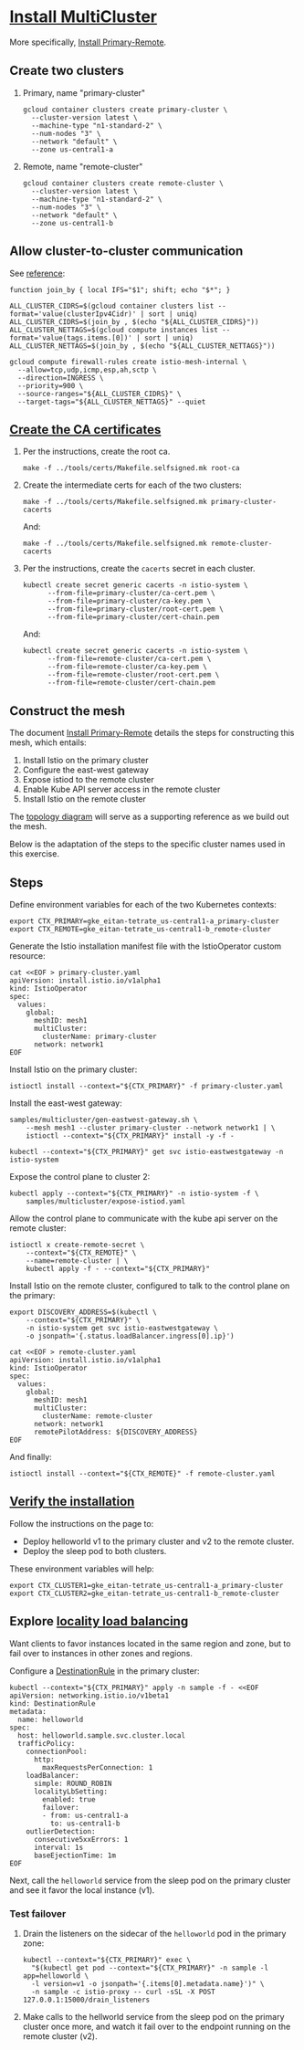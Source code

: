# [Install MultiCluster](https://istio.io/latest/docs/setup/install/multicluster/)

More specifically, [Install Primary-Remote](https://istio.io/latest/docs/setup/install/multicluster/primary-remote/).

## Create two clusters

1. Primary, name "primary-cluster"

    ```shell
    gcloud container clusters create primary-cluster \
      --cluster-version latest \
      --machine-type "n1-standard-2" \
      --num-nodes "3" \
      --network "default" \
      --zone us-central1-a
    ```

1. Remote, name "remote-cluster"

    ```shell
    gcloud container clusters create remote-cluster \
      --cluster-version latest \
      --machine-type "n1-standard-2" \
      --num-nodes "3" \
      --network "default" \
      --zone us-central1-b
    ```

## Allow cluster-to-cluster communication

See [reference](https://github.com/GoogleCloudPlatform/istio-samples/tree/master/multicluster-gke/single-control-plane):

```shell
function join_by { local IFS="$1"; shift; echo "$*"; }

ALL_CLUSTER_CIDRS=$(gcloud container clusters list --format='value(clusterIpv4Cidr)' | sort | uniq)
ALL_CLUSTER_CIDRS=$(join_by , $(echo "${ALL_CLUSTER_CIDRS}"))
ALL_CLUSTER_NETTAGS=$(gcloud compute instances list --format='value(tags.items.[0])' | sort | uniq)
ALL_CLUSTER_NETTAGS=$(join_by , $(echo "${ALL_CLUSTER_NETTAGS}"))

gcloud compute firewall-rules create istio-mesh-internal \
  --allow=tcp,udp,icmp,esp,ah,sctp \
  --direction=INGRESS \
  --priority=900 \
  --source-ranges="${ALL_CLUSTER_CIDRS}" \
  --target-tags="${ALL_CLUSTER_NETTAGS}" --quiet
```


## [Create the CA certificates](https://istio.io/latest/docs/tasks/security/cert-management/plugin-ca-cert/)

1. Per the instructions, create the root ca.

    ```shell
    make -f ../tools/certs/Makefile.selfsigned.mk root-ca
    ```

1. Create the intermediate certs for each of the two clusters:

    ```shell
    make -f ../tools/certs/Makefile.selfsigned.mk primary-cluster-cacerts
    ```

    And:

    ```shell
    make -f ../tools/certs/Makefile.selfsigned.mk remote-cluster-cacerts
    ```

1. Per the instructions, create the `cacerts` secret in each cluster.

    ```shell
    kubectl create secret generic cacerts -n istio-system \
          --from-file=primary-cluster/ca-cert.pem \
          --from-file=primary-cluster/ca-key.pem \
          --from-file=primary-cluster/root-cert.pem \
          --from-file=primary-cluster/cert-chain.pem
    ```

    And:

    ```shell
    kubectl create secret generic cacerts -n istio-system \
          --from-file=remote-cluster/ca-cert.pem \
          --from-file=remote-cluster/ca-key.pem \
          --from-file=remote-cluster/root-cert.pem \
          --from-file=remote-cluster/cert-chain.pem
    ```


## Construct the mesh

The document [Install Primary-Remote](https://istio.io/latest/docs/setup/install/multicluster/primary-remote/) details the steps for constructing this mesh, which entails:

1. Install Istio on the primary cluster
1. Configure the east-west gateway
1. Expose istiod to the remote cluster
1. Enable Kube API server access in the remote cluster
1. Install Istio on the remote cluster

The [topology diagram](https://istio.io/latest/docs/setup/install/multicluster/primary-remote/arch.svg) will serve as a supporting reference as we build out the mesh.

Below is the adaptation of the steps to the specific cluster names used in this exercise.

## Steps

Define environment variables for each of the two Kubernetes contexts:

```shell
export CTX_PRIMARY=gke_eitan-tetrate_us-central1-a_primary-cluster
export CTX_REMOTE=gke_eitan-tetrate_us-central1-b_remote-cluster
```

Generate the Istio installation manifest file with the IstioOperator custom resource:

```shell
cat <<EOF > primary-cluster.yaml
apiVersion: install.istio.io/v1alpha1
kind: IstioOperator
spec:
  values:
    global:
      meshID: mesh1
      multiCluster:
        clusterName: primary-cluster
      network: network1
EOF
```

Install Istio on the primary cluster:

```shell
istioctl install --context="${CTX_PRIMARY}" -f primary-cluster.yaml
```

Install the east-west gateway:

```shell
samples/multicluster/gen-eastwest-gateway.sh \
    --mesh mesh1 --cluster primary-cluster --network network1 | \
    istioctl --context="${CTX_PRIMARY}" install -y -f -
```

```shell
kubectl --context="${CTX_PRIMARY}" get svc istio-eastwestgateway -n istio-system
```

Expose the control plane to cluster 2:

```shell
kubectl apply --context="${CTX_PRIMARY}" -n istio-system -f \
    samples/multicluster/expose-istiod.yaml
```

Allow the control plane to communicate with the kube api server on the remote cluster:

```shell
istioctl x create-remote-secret \
    --context="${CTX_REMOTE}" \
    --name=remote-cluster | \
    kubectl apply -f - --context="${CTX_PRIMARY}"
```

Install Istio on the remote cluster, configured to talk to the control plane on the primary:

```shell
export DISCOVERY_ADDRESS=$(kubectl \
    --context="${CTX_PRIMARY}" \
    -n istio-system get svc istio-eastwestgateway \
    -o jsonpath='{.status.loadBalancer.ingress[0].ip}')
```

```shell
cat <<EOF > remote-cluster.yaml
apiVersion: install.istio.io/v1alpha1
kind: IstioOperator
spec:
  values:
    global:
      meshID: mesh1
      multiCluster:
        clusterName: remote-cluster
      network: network1
      remotePilotAddress: ${DISCOVERY_ADDRESS}
EOF
```

And finally:

```shell
istioctl install --context="${CTX_REMOTE}" -f remote-cluster.yaml
```

## [Verify the installation](https://istio.io/latest/docs/setup/install/multicluster/verify/)

Follow the instructions on the page to:

- Deploy helloworld v1 to the primary cluster and v2 to the remote cluster.
- Deploy the sleep pod to both clusters.

These environment variables will help:

```shell
export CTX_CLUSTER1=gke_eitan-tetrate_us-central1-a_primary-cluster
export CTX_CLUSTER2=gke_eitan-tetrate_us-central1-b_remote-cluster
```



## Explore [locality load balancing](https://istio.io/latest/docs/tasks/traffic-management/locality-load-balancing/)

Want clients to favor instances located in the same region and zone, but to fail over to instances in other zones and regions.

Configure a [DestinationRule](https://istio.io/latest/docs/reference/config/networking/destination-rule) in the primary cluster:

```shell
kubectl --context="${CTX_PRIMARY}" apply -n sample -f - <<EOF
apiVersion: networking.istio.io/v1beta1
kind: DestinationRule
metadata:
  name: helloworld
spec:
  host: helloworld.sample.svc.cluster.local
  trafficPolicy:
    connectionPool:
      http:
        maxRequestsPerConnection: 1
    loadBalancer:
      simple: ROUND_ROBIN
      localityLbSetting:
        enabled: true
        failover:
        - from: us-central1-a
          to: us-central1-b
    outlierDetection:
      consecutive5xxErrors: 1
      interval: 1s
      baseEjectionTime: 1m
EOF
```

Next, call the `helloworld` service from the sleep pod on the primary cluster and see it favor the local instance (v1).

### Test failover

1. Drain the listeners on the sidecar of the `helloworld` pod in the primary zone:

    ```shell
    kubectl --context="${CTX_PRIMARY}" exec \
      "$(kubectl get pod --context="${CTX_PRIMARY}" -n sample -l app=helloworld \
      -l version=v1 -o jsonpath='{.items[0].metadata.name}')" \
      -n sample -c istio-proxy -- curl -sSL -X POST 127.0.0.1:15000/drain_listeners
    ```

1. Make calls to the hellworld service from the sleep pod on the primary cluster once more, and watch it fail over to the endpoint running on the remote cluster (v2).